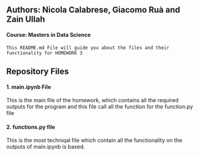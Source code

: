 
## Authors: Nicola Calabrese, Giacomo Ruà and Zain Ullah
#### Course: Masters in Data Science
```
This README.md File will guide you about the files and their functionality for HOMEWORK 3 
```
## Repository Files

#### 1. main.ipynb File

This is the main file of the homework, which contains all the required outputs for the program and this file call all the function for the function.py file

#### 2. functions.py file

This is the most techniqal file which contain all the functionality on the outputs of main.ipynb is based.

